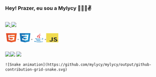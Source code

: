 ### Hey! Prazer, eu sou a Mylycy 👩🏼‍💻✌

  ##

 <div>
  <a href="https://github.com/mylycy">
  <img height="180em" src="https://github-readme-stats.vercel.app/api?username=mylycy&show_icons=true&theme=tokyonight&include_all_commits=true&count_private=true"/>
  <img height="180em" src="https://github-readme-stats.vercel.app/api/top-langs/?username=mylycy&layout=compact&langs_count=7&theme=tokyonight"/>
</div>
<div style="display: inline_block"><br>
  <link rel="stylesheet" href="https://cdn.jsdelivr.net/gh/devicons/devicon@v2.13.0/devicon.min.css">
  <img align="center" alt="Rafa-HTML" height="30" width="40" src="https://raw.githubusercontent.com/devicons/devicon/master/icons/html5/html5-original.svg">
  <img align="center" alt="Rafa-CSS" height="30" width="40" src="https://raw.githubusercontent.com/devicons/devicon/master/icons/css3/css3-original.svg">
  <img align="center" alt="Rafa-CSS" height="30" width="40" src="https://raw.githubusercontent.com/devicons/devicon/master/icons/java/java-original.svg">
<img align="center" alt="Rafa-CSS" height="30" width="40" src="https://raw.githubusercontent.com/devicons/devicon/master/icons/javascript/javascript-original.svg">

  ##
 
<div> 
  <a href="https://instagram.com/mylycy" target="_blank"><img src="https://img.shields.io/badge/-Instagram-%23E4405F?style=for-the-badge&logo=instagram&logoColor=white" target="_blank"></a
  <a href = "emailto:mylycybellini@gmail.com"><img src="https://img.shields.io/badge/-Gmail-%23333?style=for-the-badge&logo=gmail&logoColor=white" target="_blank"></a>
  <a href="https://www.linkedin.com/in/mylycy" target="_blank"><img src="https://img.shields.io/badge/-LinkedIn-%230077B5?style=for-the-badge&logo=linkedin&logoColor=white" target="_blank"></a> 
 
  
    ![Snake animation](https://github.com/mylycy/mylycy/output/github-contribution-grid-snake.svg)
 
  
</div>







